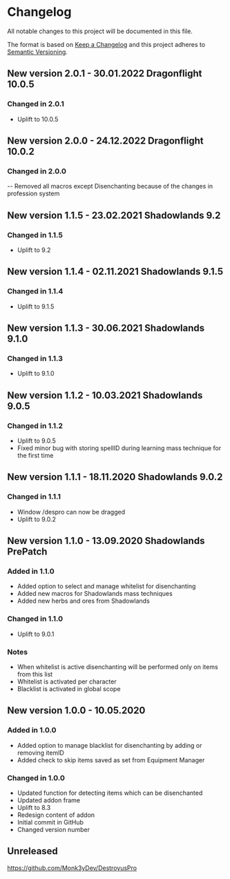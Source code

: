 # Changelog

All notable changes to this project will be documented in this file.

The format is based on [Keep a Changelog](http://keepachangelog.com/en/1.0.0/)
and this project adheres to [Semantic Versioning](http://semver.org/spec/v2.0.0.html).

## New version 2.0.1 - 30.01.2022 Dragonflight 10.0.5

### Changed in 2.0.1

- Uplift to 10.0.5

## New version 2.0.0 - 24.12.2022 Dragonflight 10.0.2

### Changed in 2.0.0

-- Removed all macros except Disenchanting because of the changes in profession system

## New version 1.1.5 - 23.02.2021 Shadowlands 9.2

### Changed in 1.1.5

- Uplift to 9.2

## New version 1.1.4 - 02.11.2021 Shadowlands 9.1.5

### Changed in 1.1.4

- Uplift to 9.1.5

## New version 1.1.3 - 30.06.2021 Shadowlands 9.1.0

### Changed in 1.1.3

- Uplift to 9.1.0

## New version 1.1.2 - 10.03.2021 Shadowlands 9.0.5

### Changed in 1.1.2

- Uplift to 9.0.5
- Fixed minor bug with storing spellID during learning mass technique for the first time

## New version 1.1.1 - 18.11.2020 Shadowlands 9.0.2

### Changed in 1.1.1

- Window /despro can now be dragged
- Uplift to 9.0.2

## New version 1.1.0 - 13.09.2020 Shadowlands PrePatch

### Added in 1.1.0

- Added option to select and manage whitelist for disenchanting
- Added new macros for Shadowlands mass techniques
- Added new herbs and ores from Shadowlands

### Changed in 1.1.0

- Uplift to 9.0.1

### Notes

- When whitelist is active disenchanting will be performed only on items from this list
- Whitelist is activated per character
- Blacklist is activated in global scope

## New version 1.0.0 - 10.05.2020

### Added in 1.0.0

- Added option to manage blacklist for disenchanting by adding or removing itemID
- Added check to skip items saved as set from Equipment Manager

### Changed in 1.0.0

- Updated function for detecting items which can be disenchanted
- Updated addon frame
- Uplift to 8.3
- Redesign content of addon
- Initial commit in GitHub
- Changed version number

## Unreleased

<https://github.com/Monk3yDev/DestroyusPro>
